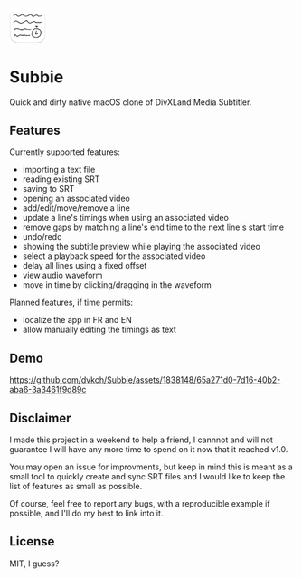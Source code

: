 <img src="Resources/README-AppIcon.png" width=64 />

# Subbie

Quick and dirty native macOS clone of DivXLand Media Subtitler.

## Features

Currently supported features:

- importing a text file
- reading existing SRT
- saving to SRT
- opening an associated video
- add/edit/move/remove a line
- update a line's timings when using an associated video
- remove gaps by matching a line's end time to the next line's start time
- undo/redo
- showing the subtitle preview while playing the associated video
- select a playback speed for the associated video
- delay all lines using a fixed offset
- view audio waveform
- move in time by clicking/dragging in the waveform

Planned features, if time permits:

- localize the app in FR and EN
- allow manually editing the timings as text

## Demo

https://github.com/dvkch/Subbie/assets/1838148/65a271d0-7d16-40b2-aba6-3a3461f9d89c

## Disclaimer

I made this project in a weekend to help a friend, I cannnot and will not guarantee I will have any more time to spend on it now that it reached v1.0. 

You may open an issue for improvments, but keep in mind this is meant as a small tool to quickly create and sync SRT files and I would like to keep the list of features as small as possible.

Of course, feel free to report any bugs, with a reproducible example if possible, and I'll do my best to link into it.

## License

MIT, I guess?

